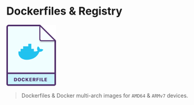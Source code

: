 # Dockerfiles & Registry

<img src="dockerfile-icon.png" width="130">

> Dockerfiles & Docker multi-arch images for `AMD64` & `ARMv7` devices.